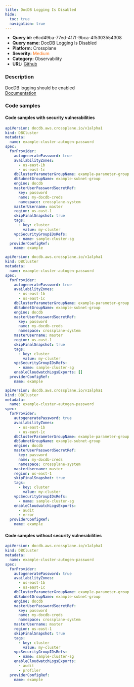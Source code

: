```yaml
---
title: DocDB Logging Is Disabled
hide:
  toc: true
  navigation: true
---
```


<style>
  .highlight .hll {
    background-color: #ff171742;
  }
  .md-content {
    max-width: 1100px;
    margin: 0 auto;
  }
</style>

-   **Query id:** e6cd49ba-77ed-417f-9bca-4f5303554308
-   **Query name:** DocDB Logging Is Disabled
-   **Platform:** Crossplane
-   **Severity:** <span style="color:#ff7213">Medium</span>
-   **Category:** Observability
-   **URL:** [Github](https://github.com/Checkmarx/kics/tree/master/assets/queries/crossplane/aws/docdb_logging_disabled)

### Description
DocDB logging should be enabled<br>
[Documentation](https://doc.crds.dev/github.com/crossplane/provider-aws/docdb.aws.crossplane.io/DBCluster/v1alpha1@v0.21.1#status-atProvider-enabledCloudwatchLogsExports)

### Code samples
#### Code samples with security vulnerabilities
```yaml title="Positive test num. 1 - yaml file" hl_lines="6"
apiVersion: docdb.aws.crossplane.io/v1alpha1
kind: DBCluster
metadata:
  name: example-cluster-autogen-password
spec:
  forProvider:
    autogeneratePassword: true
    availabilityZones:
      - us-east-1b
      - us-east-1c
    dbClusterParameterGroupName: example-parameter-group
    dbSubnetGroupName: example-subnet-group
    engine: docdb
    masterUserPasswordSecretRef:
      key: password
      name: my-docdb-creds
      namespace: crossplane-system
    masterUsername: master
    region: us-east-1
    skipFinalSnapshot: true
    tags:
      - key: cluster
        value: my-cluster
    vpcSecurityGroupIDsRefs:
      - name: sample-cluster-sg
  providerConfigRef:
    name: example
```
```yaml title="Positive test num. 2 - yaml file" hl_lines="26"
apiVersion: docdb.aws.crossplane.io/v1alpha1
kind: DBCluster
metadata:
  name: example-cluster-autogen-password
spec:
  forProvider:
    autogeneratePassword: true
    availabilityZones:
      - us-east-1b
      - us-east-1c
    dbClusterParameterGroupName: example-parameter-group
    dbSubnetGroupName: example-subnet-group
    engine: docdb
    masterUserPasswordSecretRef:
      key: password
      name: my-docdb-creds
      namespace: crossplane-system
    masterUsername: master
    region: us-east-1
    skipFinalSnapshot: true
    tags:
      - key: cluster
        value: my-cluster
    vpcSecurityGroupIDsRefs:
      - name: sample-cluster-sg
    enableCloudwatchLogsExports: []
  providerConfigRef:
    name: example
```
```yaml title="Positive test num. 3 - yaml file" hl_lines="26"
apiVersion: docdb.aws.crossplane.io/v1alpha1
kind: DBCluster
metadata:
  name: example-cluster-autogen-password
spec:
  forProvider:
    autogeneratePassword: true
    availabilityZones:
      - us-east-1b
      - us-east-1c
    dbClusterParameterGroupName: example-parameter-group
    dbSubnetGroupName: example-subnet-group
    engine: docdb
    masterUserPasswordSecretRef:
      key: password
      name: my-docdb-creds
      namespace: crossplane-system
    masterUsername: master
    region: us-east-1
    skipFinalSnapshot: true
    tags:
      - key: cluster
        value: my-cluster
    vpcSecurityGroupIDsRefs:
      - name: sample-cluster-sg
    enableCloudwatchLogsExports:
      - audit
      - error
  providerConfigRef:
    name: example
```


#### Code samples without security vulnerabilities
```yaml title="Negative test num. 1 - yaml file"
apiVersion: docdb.aws.crossplane.io/v1alpha1
kind: DBCluster
metadata:
  name: example-cluster-autogen-password
spec:
  forProvider:
    autogeneratePassword: true
    availabilityZones:
      - us-east-1b
      - us-east-1c
    dbClusterParameterGroupName: example-parameter-group
    dbSubnetGroupName: example-subnet-group
    engine: docdb
    masterUserPasswordSecretRef:
      key: password
      name: my-docdb-creds
      namespace: crossplane-system
    masterUsername: master
    region: us-east-1
    skipFinalSnapshot: true
    tags:
      - key: cluster
        value: my-cluster
    vpcSecurityGroupIDsRefs:
      - name: sample-cluster-sg
    enableCloudwatchLogsExports:
      - audit
      - profiler
  providerConfigRef:
    name: example
```

